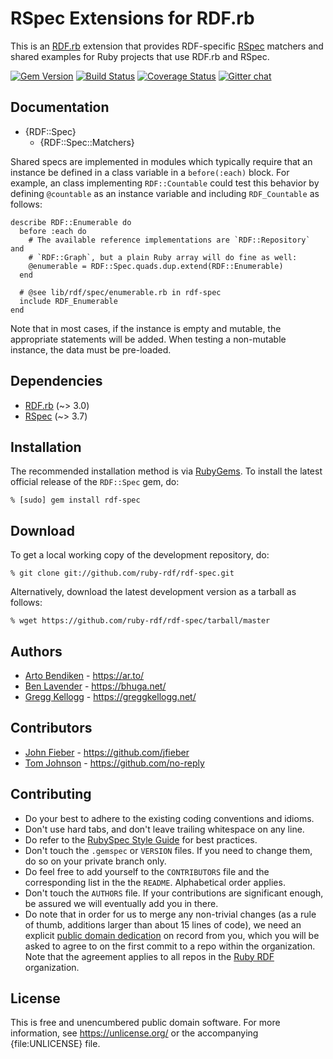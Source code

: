 # RSpec Extensions for RDF.rb

This is an [RDF.rb][] extension that provides RDF-specific [RSpec][] matchers
and shared examples for Ruby projects that use RDF.rb and RSpec.

[![Gem Version](https://badge.fury.io/rb/rdf-spec.png)](https://badge.fury.io/rb/rdf-spec)
[![Build Status](https://github.com/ruby-rdf/rdf-spec/workflows/CI/badge.svg?branch=develop)](https://github.com/ruby-rdf/rdf-spec/actions?query=workflow%3ACI)
[![Coverage Status](https://coveralls.io/repos/ruby-rdf/rdf-spec/badge.svg?branch=develop)](https://coveralls.io/github/ruby-rdf/rdf-spec?branch=develop)
[![Gitter chat](https://badges.gitter.im/ruby-rdf/rdf.png)](https://gitter.im/ruby-rdf/rdf)

## Documentation

* {RDF::Spec}
  * {RDF::Spec::Matchers}

Shared specs are implemented in modules which typically require that an instance be defined in a class variable in a `before(:each)` block. For example, an class implementing `RDF::Countable` could test this behavior by defining `@countable` as an instance variable and including `RDF_Countable` as follows:

    describe RDF::Enumerable do
      before :each do
        # The available reference implementations are `RDF::Repository` and
        # `RDF::Graph`, but a plain Ruby array will do fine as well:
        @enumerable = RDF::Spec.quads.dup.extend(RDF::Enumerable)
      end

      # @see lib/rdf/spec/enumerable.rb in rdf-spec
      include RDF_Enumerable
    end

Note that in most cases, if the instance is empty and mutable, the appropriate statements will be added. When testing a non-mutable instance, the data must be pre-loaded.

## Dependencies

* [RDF.rb](https://rubygems.org/gems/rdf) (~> 3.0)
* [RSpec](https://rubygems.org/gems/rspec) (~> 3.7)

## Installation

The recommended installation method is via [RubyGems](https://rubygems.org/).
To install the latest official release of the `RDF::Spec` gem, do:

    % [sudo] gem install rdf-spec

## Download

To get a local working copy of the development repository, do:

    % git clone git://github.com/ruby-rdf/rdf-spec.git

Alternatively, download the latest development version as a tarball as
follows:

    % wget https://github.com/ruby-rdf/rdf-spec/tarball/master

## Authors

* [Arto Bendiken](https://github.com/artob) - <https://ar.to/>
* [Ben Lavender](https://github.com/bhuga) - <https://bhuga.net/>
* [Gregg Kellogg](https://github.com/gkellogg) - <https://greggkellogg.net/>

## Contributors

* [John Fieber](https://github.com/jfieber) - <https://github.com/jfieber>
* [Tom Johnson](https://github.com/no-reply) - <https://github.com/no-reply>

## Contributing

* Do your best to adhere to the existing coding conventions and idioms.
* Don't use hard tabs, and don't leave trailing whitespace on any line.
* Do refer to the [RubySpec Style Guide][RubySpec] for best practices.
* Don't touch the `.gemspec` or `VERSION` files. If you need to change them,
  do so on your private branch only.
* Do feel free to add yourself to the `CONTRIBUTORS` file and the
  corresponding list in the the `README`. Alphabetical order applies.
* Don't touch the `AUTHORS` file. If your contributions are significant
  enough, be assured we will eventually add you in there.
* Do note that in order for us to merge any non-trivial changes (as a rule
  of thumb, additions larger than about 15 lines of code), we need an
  explicit [public domain dedication][PDD] on record from you,
  which you will be asked to agree to on the first commit to a repo within the organization.
  Note that the agreement applies to all repos in the [Ruby RDF](https://github.com/ruby-rdf/) organization.

License
-------

This is free and unencumbered public domain software. For more information,
see <https://unlicense.org/> or the accompanying {file:UNLICENSE} file.

[RDF.rb]:    https://rubygems.org/gems/rdf
[RSpec]:     https://rspec.info/
[RubySpec]:  https://rubyspec.org/wiki/rubyspec/Style_Guide
[PDD]:              https://unlicense.org/#unlicensing-contributions
